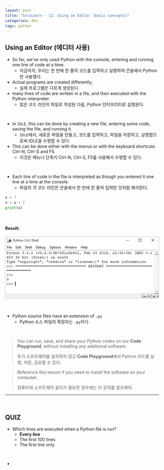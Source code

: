 ```yaml
---
layout: post
title: "SoloLearn - 12. Using an Editor (basic concepts)"
categories: dev
tags: python
---
```


## Using an Editor (에디터 사용)

- So far, we've only used Python with the console, entering and running one line of code at a time.
  - 지금까지, 우리는 한 번에 한 줄의 코드를 입력하고 실행하여 콘솔에서 Python만 사용했다.
- Actual programs are created differently;
  - 실제 프로그램은 다르게 생성된다.
- many lines of code are written in a file, and then executed with the Python interpreter.
  - 많은 코드 라인이 파일로 작성된 다음, Python 인터프리터로 실행된다.

<br>

- In `IDLE`, this can be done by creating a new file, entering some code, saving the file, and running it.
  - `IDLE`에서, 새로운 파일을 만들고, 코드를 입력하고, 파일을 저장하고, 실행함으로써 IDLE을 수행할 수 있다.
- This can be done either with the menus or with the keyboard shortcuts Ctrl-N, Ctrl-S and F5.
  - 이것은 메뉴나 단축키 Ctrl-N, Ctrl-S, F5를 사용해서 수행할 수 있다.

<br>

- Each line of code in the file is interpreted as though you entered it one line at a time at the console.
  - 파일의 각 코드 라인은 콘솔에서 한 번에 한 줄씩 입력한 것처럼 해석된다.

```python
x = 7
x = x + 2
print(x)
```

<br>

#### Result:

![soloLearnImage](/assets/img/soloLearnImage.png)

<br>

- Python source files have an extension of `.py`
  - Python 소스 파일의 확장자는 `.py`이다.

<br>

> You can run, save, and share your Python codes on our **Code Playground**, without installing any additional software.
>
> 추가 소프트웨어를 설치하지 않고 **Code Playground**에서 Python 코드를 실행, 저장, 공유할 수 있다.

> Reference this lesson if you need to install the software on your computer.
>
> 컴퓨터에 소프트웨어 설치가 필요한 경우에는 이 강의를 참조해라.

------

<br>

## QUIZ

- Which lines are executed when a Python file is run?
  - **Every line**
  - The first 100 lines
  - The first line only

<br>

- 

<br>